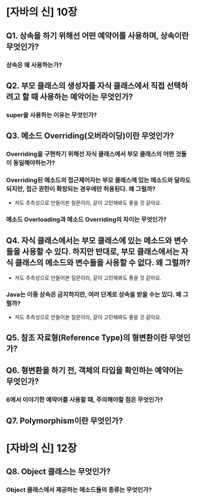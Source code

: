 # [자바의 신] 10장 

## Q1. 상속을 하기 위해선 어떤 예약어를 사용하며, 상속이란 무엇인가?

### 상속은 왜 사용하는가?

## Q2. 부모 클래스의 생성자를 자식 클래스에서 직접 선택하려고 할 때 사용하는 예악어는 무엇인가?

### super을 사용하는 이유는 무엇인가?

## Q3. 메소드 Overriding(오버라이딩)이란 무엇인가?

### Overriding을 구현하기 위해선 자식 클래스에서 부모 클래스의 어떤 것들이 동일해야하는가?

### Overriding된 메소드의 접근제어자는 부모 클래스에 있는 메소드와 달라도 되지만, 접근 권한이 확장되는 경우에만 허용된다. 왜 그럴까?
- 저도 추측성으로 만들어본 질문이라, 같이 고민해봐도 좋을 것 같아요.

### 메소드 Overloading과 메소드 Overriding의 차이는 무엇인가?

## Q4. 자식 클래스에서는 부모 클래스에 있는 메소드와 변수들을 사용할 수 있다. 하지만 반대로, 부모 클래스에서는 자식 클래스의 메소드와 변수들을 사용할 수 없다. 왜 그럴까?
- 저도 추측성으로 만들어본 질문이라, 같이 고민해봐도 좋을 것 같아요.

### Java는 이중 상속은 금지하지만, 여러 단계로 상속을 받을 수는 있다. 왜 그럴까?
- 저도 추측성으로 만들어본 질문이라, 같이 고민해봐도 좋을 것 같아요.

## Q5. 참조 자료형(Reference Type)의 형변환이란 무엇인가?

## Q6. 형변환을 하기 전, 객체의 타입을 확인하는 예약어는 무엇인가?

### 6에서 이야기한 예약어를 사용할 때, 주의해야할 점은 무엇인가?

## Q7. Polymorphism이란 무엇인가?

# [자바의 신] 12장

## Q8. Object 클래스는 무엇인가?

### Object 클래스에서 제공하는 메소드들의 종류는 무엇인가?
